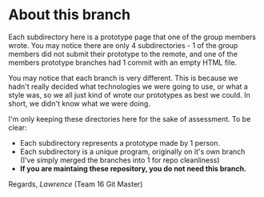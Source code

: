 # About this branch

Each subdirectory here is a prototype page that one of the group members wrote. You may notice there are only 4 subdirectories - 1 of the group members did not submit their prototype to the remote, and one of the members prototype branches had 1 commit with an empty HTML file.

You may notice that each branch is very different. This is because we hadn't really decided what technologies we were going to use, or what a style was, so we all just kind of wrote our prototypes as best we could. In short, we didn't know what we were doing.

I'm only keeping these directories here for the sake of assessment. To be clear:

- Each subdirectory represents a prototype made by 1 person.
- Each subdirectory is a unique program, originally on it's own branch (I've simply merged the branches into 1 for repo cleanliness)
- **If you are maintaing these repository, you do not need this branch.**

Regards,
_Lawrence_ (Team 16 Git Master)
